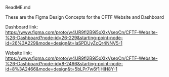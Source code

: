 ReadME.md

These are the Figma Design Concepts for the CFTF Website and Dashboard

Dashboard link: https://www.figma.com/proto/w4UR9fl2B9i5oXIxVseoCn/CFTF-Website-%26-Dashboard?node-id=26-229&starting-point-node-id=26%3A229&mode=design&t=IaSPDUyZcQr4NNV5-1

Website link: https://www.figma.com/proto/w4UR9fl2B9i5oXIxVseoCn/CFTF-Website-%26-Dashboard?node-id=8-2466&starting-point-node-id=8%3A2466&mode=design&t=5bLPr7w6f1jHlH8Y-1

